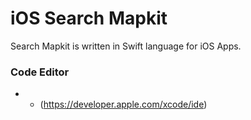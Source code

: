 # iOS Search Mapkit

Search Mapkit is written in Swift language for iOS Apps.


### Code Editor
* * (https://developer.apple.com/xcode/ide)
